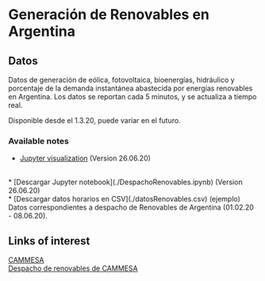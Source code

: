 # Generación de Renovables en Argentina

## Datos
Datos de generación de eólica, fotovoltaica, bioenergías, hidráulico y porcentaje de la demanda instantánea abastecida por energías renovables en Argentina.
Los datos se reportan cada 5 minutos, y se actualiza a tiempo real.

Disponible desde el 1.3.20, puede variar en el futuro.


### Available notes
* [Jupyter visualization](./DespachoRenovables.html) (Version 26.06.20)
<br>
* [Descargar Jupyter notebook](./DespachoRenovables.ipynb) (Version 26.06.20)
<br>
* [Descargar datos horarios en CSV](./datosRenovables.csv) (ejemplo) <br>
Datos correspondientes a despacho de Renovables de Argentina (01.02.20 - 08.06.20).


## Links of interest
[CAMMESA](https://portalweb.cammesa.com/default.aspx)
<br>
[Despacho de renovables de CAMMESA](https://despachorenovables.cammesa.com/renovables/)